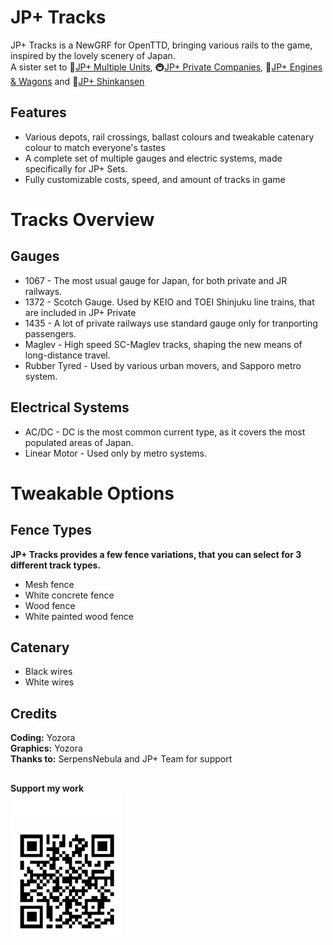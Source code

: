 # JP+ Tracks
JP+ Tracks is a NewGRF for OpenTTD, bringing various rails to the game, inspired by the lovely scenery of Japan.<br>
A sister set to 🚋[JP+ Multiple Units](https://github.com/Tintinfan/JPplusSet), 🚇[JP+ Private Companies](https://github.com/Yozora3/JPplusPrivate), 🚂[JP+ Engines & Wagons](https://github.com/EmperorJake/JPengines) and 🚅[JP+ Shinkansen](https://github.com/KeepinItRail/JPplusShinkansen)

## Features<br>
* Various depots, rail crossings, ballast colours and tweakable catenary colour to match everyone's tastes
* A complete set of multiple gauges and electric systems, made specifically for JP+ Sets.
* Fully customizable costs, speed, and amount of tracks in game

# Tracks Overview
## Gauges
* 1067 - The most usual gauge for Japan, for both private and JR railways. 
* 1372 - Scotch Gauge. Used by KEIO and TOEI Shinjuku line trains, that are included in JP+ Private
* 1435 - A lot of private railways use standard gauge only for tranporting passengers.
* Maglev - High speed SC-Maglev tracks, shaping the new means of long-distance travel.
* Rubber Tyred - Used by various urban movers, and Sapporo metro system.
## Electrical Systems
* AC/DC - DC is the most common current type, as it covers the most populated areas of Japan.
* Linear Motor - Used only by metro systems. 
# Tweakable Options
## Fence Types
**JP+ Tracks provides a few fence variations, that you can select for 3 different track types.**
* Mesh fence
* White concrete fence
* Wood fence
* White painted wood fence
## Catenary
* Black wires
* White wires

## Credits
**Coding:** Yozora <br>
**Graphics:** Yozora <br>
**Thanks to:** SerpensNebula and JP+ Team for support<br>

##
**Support my work**<br>
[<img src="https://github.com/Yozora3/technical_stuff/blob/main/logos/White.png?raw=true" width="180"/>](https://boosty.to/yozora3/donate)<br>
[<img src="https://github.com/Yozora3/technical_stuff/blob/main/logos/yozora3-donate.png?raw=true" width="180"/>](https://boosty.to/yozora3/donate)

